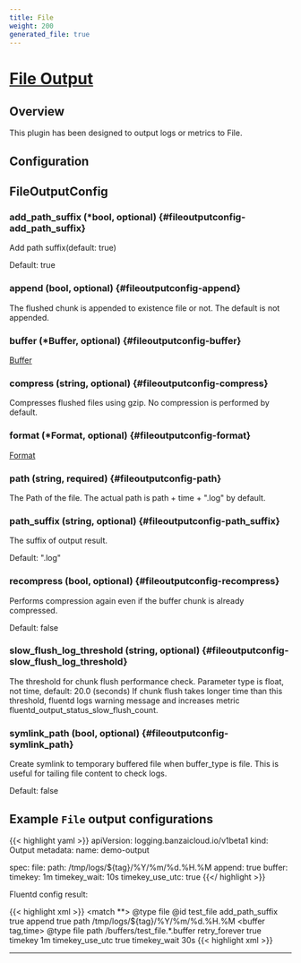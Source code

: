 ```yaml
---
title: File
weight: 200
generated_file: true
---
```


# [File Output](https://docs.fluentd.org/output/file)
## Overview
 This plugin has been designed to output logs or metrics to File.

## Configuration
## FileOutputConfig

### add_path_suffix (*bool, optional) {#fileoutputconfig-add_path_suffix}

Add path suffix(default: true) 

Default: true

### append (bool, optional) {#fileoutputconfig-append}

The flushed chunk is appended to existence file or not. The default is not appended. 


### buffer (*Buffer, optional) {#fileoutputconfig-buffer}

[Buffer](../buffer/) 


### compress (string, optional) {#fileoutputconfig-compress}

Compresses flushed files using gzip. No compression is performed by default. 


### format (*Format, optional) {#fileoutputconfig-format}

[Format](../format/) 


### path (string, required) {#fileoutputconfig-path}

The Path of the file. The actual path is path + time + ".log" by default. 


### path_suffix (string, optional) {#fileoutputconfig-path_suffix}

The suffix of output result.

Default: ".log"

### recompress (bool, optional) {#fileoutputconfig-recompress}

Performs compression again even if the buffer chunk is already compressed.

Default: false

### slow_flush_log_threshold (string, optional) {#fileoutputconfig-slow_flush_log_threshold}

The threshold for chunk flush performance check. Parameter type is float, not time, default: 20.0 (seconds) If chunk flush takes longer time than this threshold, fluentd logs warning message and increases metric fluentd_output_status_slow_flush_count. 


### symlink_path (bool, optional) {#fileoutputconfig-symlink_path}

Create symlink to temporary buffered file when buffer_type is file. This is useful for tailing file content to check logs.

Default: false


## Example `File` output configurations


{{< highlight yaml >}}
apiVersion: logging.banzaicloud.io/v1beta1
kind: Output
metadata:
  name: demo-output

spec:
  file:
    path: /tmp/logs/${tag}/%Y/%m/%d.%H.%M
    append: true
    buffer:
      timekey: 1m
      timekey_wait: 10s
      timekey_use_utc: true
{{</ highlight >}}

Fluentd config result:

{{< highlight xml >}}
<match **>
	@type file
	@id test_file
	add_path_suffix true
	append true
	path /tmp/logs/${tag}/%Y/%m/%d.%H.%M
	<buffer tag,time>
	  @type file
	  path /buffers/test_file.*.buffer
	  retry_forever true
	  timekey 1m
	  timekey_use_utc true
	  timekey_wait 30s
	</buffer>
</match>
{{< highlight xml >}}


---
